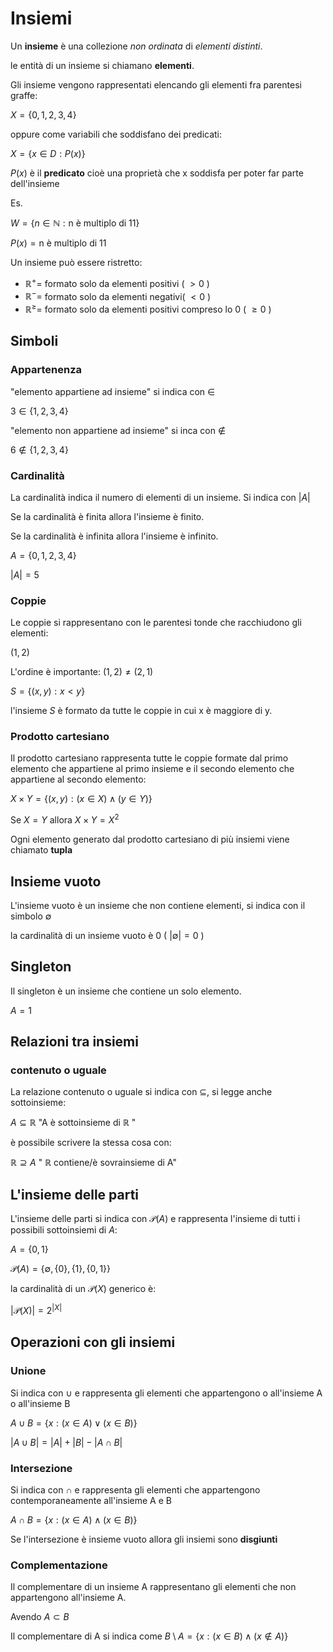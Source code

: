 ﻿# Insiemi

Un **insieme** è una collezione *non ordinata* di *elementi distinti*.

le entità di un insieme si chiamano **elementi**.

Gli insieme vengono rappresentati elencando gli elementi fra parentesi graffe:

$X = \lbrace 0,1,2,3,4\rbrace$

oppure come variabili che soddisfano dei predicati:

$X = \lbrace x \in D :P(x) \rbrace$

$P(x)$ è il **predicato** cioè una proprietà che x soddisfa per poter far parte dell'insieme

Es.

$W = \lbrace n \in \mathbb{N} : \text{n è multiplo di 11}\rbrace$

$P(x) =\text{n è multiplo di 11}$

Un insieme può essere ristretto:

- $\mathbb{R}^+ =$ formato solo da elementi positivi ( $>0$ )
- $\mathbb{R}^- =$ formato solo da elementi negativi( $<0$ )
- $\mathbb{R}^{\geq} =$ formato solo da elementi positivi compreso lo $0$ ( $\geq 0$ )

## Simboli

### Appartenenza

"elemento appartiene ad insieme" si indica con $\in$

$3 \in \lbrace 1,2,3,4\rbrace$

"elemento non appartiene ad insieme" si inca con $\notin$

$6 \notin \lbrace 1,2,3,4\rbrace$

### Cardinalità

La cardinalità indica il numero di elementi di un insieme. Si indica con $|A|$

Se la cardinalità è finita allora l'insieme è finito.

Se la cardinalità è infinita allora l'insieme è infinito.

$A = \lbrace 0,1,2,3,4\rbrace$

$|A| = 5$

### Coppie

Le coppie si rappresentano con le parentesi tonde che racchiudono gli elementi:

$(1,2)$

L'ordine è importante: $(1,2) \neq (2,1)$

$S = \lbrace (x,y) : x < y \rbrace$

l'insieme $S$ è formato da tutte le coppie in cui x è maggiore di y.

### Prodotto cartesiano

Il prodotto cartesiano rappresenta tutte le coppie formate dal primo elemento  che appartiene al primo insieme e il secondo elemento che appartiene al secondo elemento:

$X \times Y = \lbrace (x,y) : (x \in X) \land (y \in Y) \rbrace$

Se $X = Y$ allora $X \times Y = X^2$

Ogni elemento generato dal prodotto cartesiano di più insiemi viene chiamato **tupla**

## Insieme vuoto

L'insieme vuoto è un insieme che non contiene elementi, si indica con il simbolo $\emptyset$

la cardinalità di un insieme vuoto è $0$ ( $|\emptyset| = 0$ )

## Singleton

Il singleton è un insieme che contiene un solo elemento.

$A = {1}$

## Relazioni tra insiemi

### contenuto o uguale

La relazione contenuto o uguale si indica con $\subseteq$, si legge anche sottoinsieme:

$A \subseteq \mathbb{R}$ "A è sottoinsieme di $\mathbb{R}$ "

è possibile scrivere la stessa cosa con:

$\mathbb{R} \supseteq A$ " $\mathbb{R}$ contiene/è sovrainsieme di A"

## L'insieme delle parti

L'insieme delle parti si indica con $\mathcal{P}(A)$ e rappresenta l'insieme di tutti i possibili sottoinsiemi di $A$:

$A = \lbrace 0,1\rbrace$

 $\mathcal{P}(A) = \lbrace \emptyset,\lbrace 0 \rbrace,\lbrace 1\rbrace, \lbrace 0,1 \rbrace \rbrace$

la cardinalità di un  $\mathcal{P}(X)$ generico è:

$| \mathcal{P}(X) | = 2^{|X|}$
 
## Operazioni con gli insiemi

### Unione

Si indica con $\cup$ e rappresenta gli elementi che appartengono o all'insieme A o all'insieme B

$A \cup B = \lbrace x : (x \in A) \lor (x \in B)\rbrace$

$|A \cup B| = |A| + |B| - |A \cap B|$

### Intersezione

Si indica con $\cap$ e rappresenta gli elementi che appartengono contemporaneamente all'insieme A e B

$A \cap B = \lbrace x : (x \in A) \land (x \in B)\rbrace$

Se l'intersezione è insieme vuoto allora gli insiemi sono **disgiunti**

### Complementazione

Il complementare di un insieme A rappresentano gli elementi che non appartengono all'insieme A.

Avendo $A \subset B$

Il complementare di A si indica come $B \setminus A = \lbrace x : (x \in B) \land (x \notin A) \rbrace$
